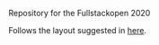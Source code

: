 Repository for the Fullstackopen 2020<br>

Follows the layout suggested in [here](https://fullstackopen.com/en/part0/fundamentals_of_web_apps#exercises). <br>
